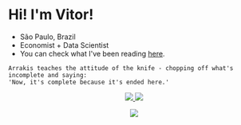 # Hi! I'm Vitor!

<!--
# About Me
-->

- São Paulo, Brazil
- Economist + Data Scientist
- You can check what I've been reading [here](https://github.com/baldoinov/text-books).

```
Arrakis teaches the attitude of the knife - chopping off what's incomplete and saying:
'Now, it's complete because it's ended here.'
```

<p align="center">
  <a href="mailto:vdbaldoino@gmail.com?subject=Olá%20Vitor">
    <img src="https://skillicons.dev/icons?i=gmail" />
  </a>
  <a href="https://www.linkedin.com/in/vitorbaldoino/">
    <img src="https://skillicons.dev/icons?i=linkedin" />
  </a>
</p>


<p align="center">
  <a href="https://skillicons.dev">
    <img src="https://skillicons.dev/icons?i=git,docker,bash,cmake,latex,linux,mint,md,mysql,obsidian,py,pytorch,sklearn,r,sqlite,vscode&perline=8" />
  </a>
</p>
